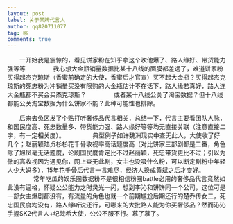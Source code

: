 ```yaml
---
layout: post
label: 关于某牌代言人
author: qq820711077
tag: 感
comments: true
---
```


　　一开始我是震惊的，看见饼家粉在知乎拿这个吹他爆了、路人缘好、带货能力强等等
　　
　　我心想大金瓶销量数据比某十八线的面膜都差远了，难道饼家粉买得起杰克琼斯（香蜜前确定的大使，香蜜后才官宣）买不起大金瓶？买得起杰克琼斯的死忠粉为冲销量买没有限购的大金瓶估计不在话下，路人缘若真好，路人连大金瓶都不买会买杰克琼斯？
　　
　　或者某十八线公关了淘宝数据？但十八线都能公关淘宝数据为什么饼家不能？此种可能性也排除。

　　后来去兔区发了个贴打听奢侈品代言相关，总结一下，代言主要看团队人脉，和国民度高、死忠数量多、带货能力强、路人缘好等等均无直接关联（注意直接二字，有一定相关度）。
　　
　　典型例子如许魏洲现实中查无此人，大使收了好几个；赵丽颖陆贞杉杉花千骨收视率高话题度高（对比饼家三部剧都是二番，角色除了旭凤毫无话题度，论刷国民度肯定比不过赵丽颖，死忠带货更比不过；引以为傲的高收视因为遇见你，网上查无此剧，女主也没吸什么粉，可以断定剧粉中年轻人少大妈多），15年花千骨后代言一言难尽，经济人换成黄斌之后才变好。
　　
　　常年吃瓜的娱乐圈数据粉不是很相信粉圈battle必用的奢侈品代言竟然如此没有逼格，怀疑公公能力之时灵光一闪，想到李沁和饼饼同一个公司，这位可是一部女主爆剧都没有，有流量的角色也就一个前期尴尬后期还行的楚乔传女二，死忠国民度均没有，路人缘听说还行，可哪来的大批路人能为你买奢侈品？然而沁沁手握SK2代言人+纪梵希大使，公公不服不行。慕了慕了。